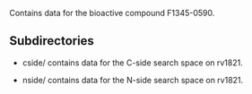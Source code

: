 Contains data for the bioactive compound F1345-0590.

## Subdirectories

- cside/ contains data for the C-side search space on rv1821.

- nside/ contains data for the N-side search space on rv1821.

